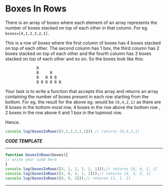 # Boxes In Rows

There is an array of boxes where each element of an array represents the number of boxes stacked on top of each other in that column.
For eg. `boxes=[4,1,2,3,2,1]`.

This is a row of boxes where the first column of boxes has 4 boxes stacked on top of each other. The second column has 1 box, the third column
has 2 boxes stacked on top of each other and the fourth column has 3 boxes stacked on top of each other and so on.
So the boxes look like this:
```js
              B
              B     B
              B   B B B
              B B B B B B
 ```
 Your task is to write a function that accepts this array and returns an array containing the number of boxes present in each row starting 
 from the bottom.
 For eg. the result for the above eg. would be `[6,4,2,1]` as there are 6 boxes in the bottom-most row, 4 boxes in the row above the bottom row , 2 boxes in the row above it and 1 box in the topmost row.
 
 Hence.
 ```js
 console.log(boxesInRows([4,1,2,3,2,1])) // returns [6,4,2,1]
 ```
 ***CODE TEMPLATE***
 **************************
 ```js
 function boxesInRows(boxes){
 // write your code here
 }
 console.log(boxesInRows([4, 1, 2, 3, 2, 1]));// returns [6, 4, 2, 1]
 console.log(boxesInRows([4, 0, 3, 1, 2]));// returns [4, 3, 2, 1]
 console.log(boxesInRows([0, 0, 3]));// returns [1, 1, 1]
 ```
 **************************
